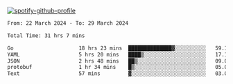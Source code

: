 [![spotify-github-profile](https://spotify-github-profile.vercel.app/api/view?uid=313pysyt3uxkjdidtiuvzf7nrnnu&cover_image=true&theme=natemoo-re&show_offline=false&background_color=121212&interchange=false&bar_color=53b14f&bar_color_cover=false)](https://spotify-github-profile.vercel.app/api/view?uid=313pysyt3uxkjdidtiuvzf7nrnnu&redirect=true)

<!--START_SECTION:waka-->

```txt
From: 22 March 2024 - To: 29 March 2024

Total Time: 31 hrs 7 mins

Go                     18 hrs 23 mins  ██████████████▓░░░░░░░░░░   59.11 %
YAML                   5 hrs 20 mins   ████▒░░░░░░░░░░░░░░░░░░░░   17.16 %
JSON                   2 hrs 48 mins   ██▒░░░░░░░░░░░░░░░░░░░░░░   09.04 %
protobuf               1 hr 34 mins    █▒░░░░░░░░░░░░░░░░░░░░░░░   05.07 %
Text                   57 mins         ▓░░░░░░░░░░░░░░░░░░░░░░░░   03.09 %
```

<!--END_SECTION:waka-->